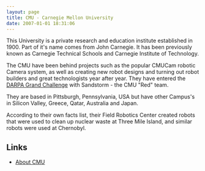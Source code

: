 ```yaml
---
layout: page
title: CMU - Carnegie Mellon University
date: 2007-01-01 18:31:06
---
```

This University is a private research and education institute established in 1900\. Part of it's name comes from John Carnegie. It has been previously known as Carnegie Technical Schools and Carnegie Institute of Technology.

The CMU have been behind projects such as the popular CMUCam robotic Camera system, as well as creating new robot designs and turning out robot builders and great technologists year after year. They have entered the [DARPA Grand Challenge](/wiki/darpa_grand_challenge.html "DARPA Grand Challenge") with Sandstorm - the CMU "Red" team.

They are based in Pittsburgh, Pennsylvania, USA but have other Campus's in Silicon Valley, Greece, Qatar, Australia and Japan.

According to their own facts list, their Field Robotics Center created robots that were used to clean up nuclear waste at Three Mile Island, and similar robots were used at Chernobyl.

## Links

- [About CMU](http://www.cmu.edu/about/index.shtml)
